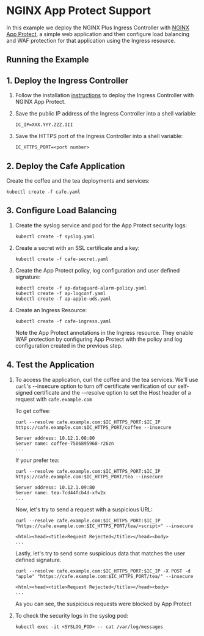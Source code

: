 # NGINX App Protect Support

In this example we deploy the NGINX Plus Ingress Controller with [NGINX App
Protect](https://www.nginx.com/products/nginx-app-protect/), a simple web application and then configure load balancing
and WAF protection for that application using the Ingress resource.

## Running the Example

## 1. Deploy the Ingress Controller

1. Follow the installation [instructions](https://docs.nginx.com/nginx-ingress-controller/installation) to deploy the
   Ingress Controller with NGINX App Protect.

2. Save the public IP address of the Ingress Controller into a shell variable:

    ```console
    IC_IP=XXX.YYY.ZZZ.III
    ```

3. Save the HTTPS port of the Ingress Controller into a shell variable:

    ```console
    IC_HTTPS_PORT=<port number>
    ```

## 2. Deploy the Cafe Application

Create the coffee and the tea deployments and services:

```console
kubectl create -f cafe.yaml
```

## 3. Configure Load Balancing

1. Create the syslog service and pod for the App Protect security logs:

    ```console
    kubectl create -f syslog.yaml
    ```

2. Create a secret with an SSL certificate and a key:

    ```console
    kubectl create -f cafe-secret.yaml
    ```

3. Create the App Protect policy, log configuration and user defined signature:

    ```console
    kubectl create -f ap-dataguard-alarm-policy.yaml
    kubectl create -f ap-logconf.yaml
    kubectl create -f ap-apple-uds.yaml
    ```

4. Create an Ingress Resource:

    ```console
    kubectl create -f cafe-ingress.yaml
    ```

    Note the App Protect annotations in the Ingress resource. They enable WAF protection by configuring App Protect with
    the policy and log configuration created in the previous step.

## 4. Test the Application

1. To access the application, curl the coffee and the tea services. We'll use `curl`'s --insecure option to turn off
certificate verification of our self-signed certificate and the --resolve option to set the Host header of a request
with `cafe.example.com`

    To get coffee:

    ```console
    curl --resolve cafe.example.com:$IC_HTTPS_PORT:$IC_IP https://cafe.example.com:$IC_HTTPS_PORT/coffee --insecure
    ```

    ```text
    Server address: 10.12.1.08:80
    Server name: coffee-7586895968-r26zn
    ...
    ```

    If your prefer tea:

    ```console
    curl --resolve cafe.example.com:$IC_HTTPS_PORT:$IC_IP https://cafe.example.com:$IC_HTTPS_PORT/tea --insecure
    ```

    ```text
    Server address: 10.12.1.09:80
    Server name: tea-7cd44fcb4d-xfw2x
    ...
    ```

    Now, let's try to send a request with a suspicious URL:

    ```console
    curl --resolve cafe.example.com:$IC_HTTPS_PORT:$IC_IP "https://cafe.example.com:$IC_HTTPS_PORT/tea/<script>" --insecure
    ```

    ```text
    <html><head><title>Request Rejected</title></head><body>
    ...
    ```

    Lastly, let's try to send some suspicious data that matches the user defined signature.

    ```console
    curl --resolve cafe.example.com:$IC_HTTPS_PORT:$IC_IP -X POST -d "apple" "https://cafe.example.com:$IC_HTTPS_PORT/tea/" --insecure
    ```

    ```text
    <html><head><title>Request Rejected</title></head><body>
    ...
    ```

    As you can see, the suspicious requests were blocked by App Protect

1. To check the security logs in the syslog pod:

    ```console
    kubectl exec -it <SYSLOG_POD> -- cat /var/log/messages
    ```
